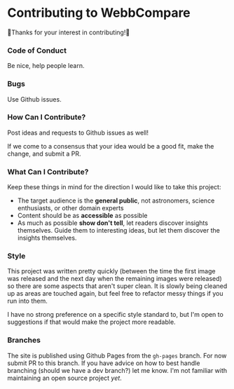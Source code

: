 # Contributing to WebbCompare
🎉Thanks for your interest in contributing!🎉

### Code of Conduct
Be nice, help people learn.

### Bugs
Use Github issues.

### How Can I Contribute?
Post ideas and requests to Github issues as well!

If we come to a consensus that your idea would be a good fit, make the change, and submit a PR.

### What Can I Contribute?

Keep these things in mind for the direction I would like to take this project:

- The target audience is the __general public__, not astronomers, science enthusiasts, or other domain experts
- Content should be as __accessible__ as possible
- As much as possible __show don't tell__, let readers discover insights themselves. Guide them to interesting ideas, but let them discover the insights themselves.

### Style
This project was written pretty quickly (between the time the first image was released and the next day when the remaining images were released) so there are some aspects that aren't super clean. 
It is slowly being cleaned up as areas are touched again, but feel free to refactor messy things if you run into them. 

I have no strong preference on a specific style standard to, but I'm open to suggestions if that would make the project more readable.

### Branches
The site is published using Github Pages from the `gh-pages` branch. For now submit PR to this branch. 
If you have advice on how to best handle branching (should we have a dev branch?) let me know.
I'm not familiar with maintaining an open source project *yet*.